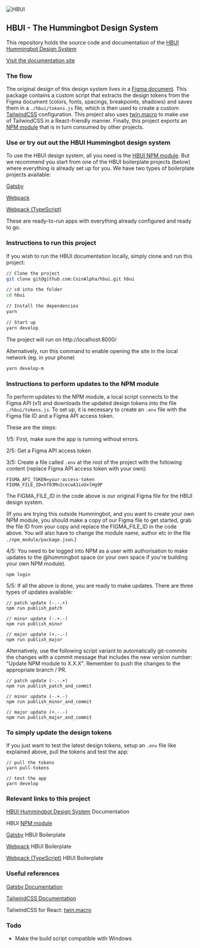 ![HBUI](https://repository-images.githubusercontent.com/440312044/5e644c3a-c7d5-49fc-acc2-4076c6c8ba7f)

## HBUI - The Hummingbot Design System

This repository holds the source code and documentation of the [HBUI Hummingbot Design System](https://hbui.netlify.app/)

[Visit the documentation site](https://hbui.netlify.app/)

### The flow

The original design of this design system lives in a [Figma document](https://www.figma.com/file/0XddWJM8ObnpxEqZQyGLZ4/CoinAlpha-Design-System-1.2?node-id=724%3A7407). This package contains a custom script that extracts the design tokens from the Figma document (colors, fonts, spacings, breakpoints, shadows) and saves them in a `./hbui/tokens.js` file, which is then used to create a custom [TailwindCSS](https://tailwindcss.com/) configuration. This project also uses [twin.macro](https://github.com/ben-rogerson/twin.macro) to make use of TailwindCSS in a React-friendly manner. Finally, this project exports an [NPM module](https://www.npmjs.com/package/@hummingbot/hbui) that is in turn consumed by other projects.

### Use or try out out the HBUI Hummingbot design system

To use the HBUI design system, all you need is the [HBUI NPM module](https://www.npmjs.com/package/@hummingbot/hbui). But we recommend you start from one of the HBUI boilerplate projects (below) where everything is already set up for you. We have two types of boilerplate projects available:

[Gatsby](https://github.com/CoinAlpha/hbui-boilerplate-gatsby)

[Webpack](https://github.com/CoinAlpha/hbui-boilerplate-webpack)

[Webpack (TypeScript)](https://github.com/CoinAlpha/hbui-boilerplate-webpack-ts)

These are ready-to-run apps with everything already configured and ready to go.

### Instructions to run this project

If you wish to run the HBUI documentation locally, simply clone and run this project:

```bash
// Clone the project
git clone git@github.com:CoinAlpha/hbui.git hbui

// cd into the folder
cd hbui

// Install the dependencies
yarn

// Start up
yarn develop
```

The project will run on http://localhost:8000/

Alternatively, run this command to enable opening the site in the local network (eg. in your phone)

```bash
yarn develop-m
```

### Instructions to perform updates to the NPM module

To perform updates to the NPM module, a local script connects to the Figma API (v1) and downloads the updated design tokens into the file `./hbui/tokens.js`. To set up, it is necessary to create an `.env` file with the Figma file ID and a Figma API access token.

These are the steps:

1/5: First, make sure the app is running without errors.

2/5: Get a Figma API access token

3/5: Create a file called `.env` at the root of the project with the following content (replace Figma API access token with your own):

```shell
FIGMA_API_TOKEN=your-access-token
FIGMA_FILE_ID=hf03Mn2cecwA1ioUxlHg9P
```

The FIGMA_FILE_ID in the code above is our original Figma file for the HBUI design system. 

(If you are trying this outside Hummingbot, and you want to create your own NPM module, you should make a copy of our Figma file to get started, grab the file ID from your copy and replace the FIGMA_FILE_ID in the code above. You will also have to change the module name, author etc in the file `./npm_module/package.json`.)

4/5: You need to be logged into NPM as a user with authorisation to make updates to the @hummingbot space (or your own space if you're building your own NPM module).

```shell
npm login
```

5/5: If all the above is done, you are ready to make updates. There are three types of updates available:

```shell
// patch update (-.-.+)
npm run publish_patch

// minor update (-.+.-)
npm run publish_minor

// major update (+.-.-)
npm run publish_major
```

Alternatively, use the following script variant to automatically git-commits the changes with a commit message that includes the new version number: "Update NPM module to X.X.X". Remember to push the changes to the appropriate branch / PR.

```shell
// patch update (-.-.+)
npm run publish_patch_and_commit

// minor update (-.+.-)
npm run publish_minor_and_commit

// major update (+.-.-)
npm run publish_major_and_commit
```

### To simply update the design tokens

If you just want to test the latest design tokens, setup an `.env` file like explained above, pull the tokens and test the app:

```shell
// pull the tokens
yarn pull-tokens

// test the app
yarn develop
```

### Relevant links to this project

[HBUI Hummingbot Design System](https://hbui.netlify.app/) Documentation

HBUI [NPM module](https://www.npmjs.com/package/@hummingbot/hbui)

[Gatsby](https://github.com/CoinAlpha/hbui-boilerplate-gatsby) HBUI Boilerplate

[Webpack](https://github.com/CoinAlpha/hbui-boilerplate-webpack) HBUI Boilerplate

[Webpack (TypeScript)](https://github.com/CoinAlpha/hbui-boilerplate-webpack-ts) HBUI Boilerplate

### Useful references

[Gatsby Documentation](https://www.gatsbyjs.com/docs/)

[TailwindCSS Documentation](https://tailwindcss.com/docs)

TailwindCSS for React: [twin.macro](https://github.com/ben-rogerson/twin.macro)

### Todo

- Make the build script compatible with Windows